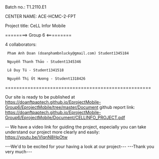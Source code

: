 Batch no.: T1.2110.E1

CENTER NAME: ACE-HCMC-2-FPT

Project title: CeLL Infor Mobile

========> Group 6 <=========

4 collaborators:

     Pham Anh Doan (doanphambnlucky@gmail.com) Student1345184

     Nguyễn Thanh Thảo - Student1345346
     
     Lê Duy Tú - Student1341518
     
     Nguyễn Thị Út Hương - Student1318426
====================================================

 Our site is ready to be published at https://doanftpaptech.github.io/EprojectMobile-Group6/EprojectMobile/tree/master/Document
 github report link: https://doanftpaptech.github.io/EprojectMobile-Group6/EprojectMobile/Document/CELLINFO_PROJECT.pdf
 
 -- We have a video link for guiding the project, especially you can take understand our project more clearly and easily: https://youtu.be/VIqnN8HpOtw
 
 ---We'd to be excited for your having a look at our project---
 ---Thank you very much---

